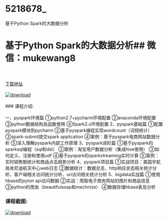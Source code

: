 # 5218678_
基于Python Spark的大数据分析
# 基于Python Spark的大数据分析## 微信：mukewang8
<br/></br>[下载地址](http://www.36tz.cn/article/5218678 "下载地址")
<br/></br>[![download](http://36tz.cn/muke_img/2021_02_1-91-300x98.png "下载地址")](http://www.36tz.cn/article/5218678 "下载地址")
<br/></br>### 课程介绍:<br/></br>一、pyspark环境篇
①python2.7+pycharm环境配置
②anaconda环境配置
③python数据结构及函数使用
④Spark2.x环境配置
2、pyspark基础篇
①配置pyspark模块到pycharm
②基于pyspark编程实现wordcount（词频统计）
③spark-submit提交spark application
④案例：基于pyspark电商网站数据分析
⑤深入理解pyspark内部工作原理
3、pyspark进阶篇
①基于pyspark的sparksql编程（sql和dsl）
②案例：淘宝用户数据分析（集成hive使用）
③如何定义、注册和使用udf
④基于pyspark的sparkstreaming实时计算
⑤案例：实时销售额统计和商品点击趋势分析
4、pyspark项目篇
①实战项目：美国宇航局肯尼迪航天中心web日志
②数据统计：数据总览、http响应状态相关统计分析、客户端相关访问统计分析、uri访问相关统计分析
5、bigdata实战篇
①使用hbase的pyton api访问数据
②实战：爬取电子商务网站的图片和商品信息
③python的爬虫（beautifulsoap和mechnize）
④数据存储hbase表及分析

### 课程截图:
[![download](http://36tz.cn/muke_img/2021_02_2-97.png "下载地址")](http://www.36tz.cn/article/5218678 "下载地址")

